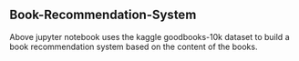 ## Book-Recommendation-System

Above jupyter notebook uses the kaggle goodbooks-10k dataset to build a book recommendation system based on the content of the books.
